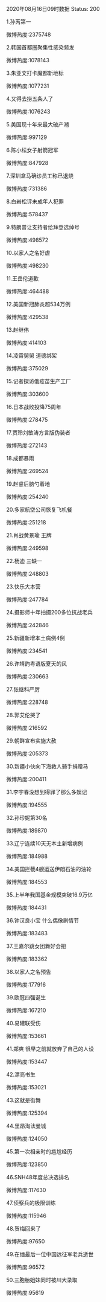 2020年08月16日09时数据
Status: 200

1.孙芮第一

微博热度:2375748

2.韩国首都圈聚集性感染频发

微博热度:1078143

3.朱亚文打卡魔都新地标

微博热度:1077231

4.又得去捞五条人了

微博热度:1076243

5.美国现十年来最大破产潮

微博热度:997129

6.陈小纭女子射箭冠军

微博热度:847928

7.深圳盒马确诊员工称已退烧

微博热度:731386

8.白岩松评未成年人犯罪

微博热度:578437

9.特朗普让支持者给拜登选绰号

微博热度:498572

10.以家人之名好虐

微博热度:498230

11.王岳伦道歉

微博热度:464488

12.美国新冠肺炎超534万例

微博热度:429538

13.赵继伟

微博热度:414103

14.凌霄舅舅 道德绑架

微博热度:375029

15.记者探访俄疫苗生产工厂

微博热度:303600

16.日本战败投降75周年

微博热度:278475

17.贾玲刘敏涛方言版伪装者

微博热度:272143

18.成都暴雨

微博热度:269524

19.赵睿后脑勺着地

微博热度:254240

20.多家航空公司恢复飞机餐

微博热度:251218

21.肖战黄景瑜 王牌

微博热度:249598

22.杨迪 三缺一

微博热度:248803

23.快乐大本营

微博热度:247784

24.摄影师十年拍摄200多位抗战老兵

微博热度:242846

25.新疆新增本土病例4例

微博热度:234541

26.许靖韵粤语版夏天的风

微博热度:230663

27.张继科严厉

微博热度:228748

28.郭艾伦哭了

微博热度:216592

29.朝鲜宣布实施大赦

微博热度:205373

30.新疆小伙向下海救人骑手捐赠马

微博热度:200411

31.李宇春没想到得罪了那么多娱记

微博热度:194555

32.孙珍妮第30名

微博热度:189870

33.辽宁连续10天无本土新增病例

微博热度:184988

34.美国拦截4艘运送伊朗石油的油轮

微博热度:184553

35.上半年我国基金规模突破16.9万亿

微博热度:184431

36.钟汉良小宝 什么偶像剧情节

微博热度:183483

37.王嘉尔跳女团舞好会扭

微博热度:183362

38.以家人之名预告

微博热度:177916

39.欧冠四强诞生

微博热度:167210

40.易建联受伤

微博热度:153661

41.郑爽 很早之前就放弃了自己的人设

微博热度:153447

42.漂亮书生

微博热度:153021

43.这就是街舞

微博热度:125394

44.里昂淘汰曼城

微博热度:124050

45.第一次相亲时的尴尬经历

微博热度:123850

46.SNH48年度总决选排名

微博热度:117630

47.侦察兵的极限训练

微博热度:115946

48.贺梅回来了

微博热度:97650

49.在缅最后一位中国远征军老兵逝世

微博热度:96572

50.三胞胎姐妹同时被川大录取

微博热度:95619

